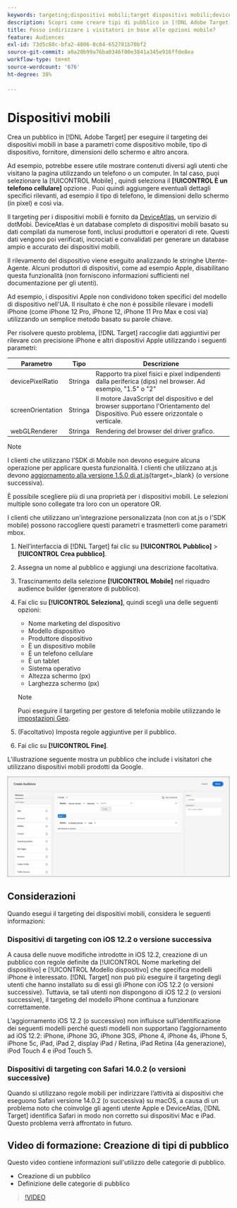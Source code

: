 ```yaml
---
keywords: targeting;dispositivi mobili;target dispositivi mobili;deviceatlas;iphone;modelli di iphone;device atlas;displaywidth;larghezza display;altezza display;tipo di dispositivo;displayheight;telefono;tablet;modello di dispositivo
description: Scopri come creare tipi di pubblico in [!DNL Adobe Target] per eseguire il targeting dei dispositivi mobili.
title: Posso indirizzare i visitatori in base alle opzioni mobile?
feature: Audiences
exl-id: 73d5c80c-bfa2-4806-8c04-652781b70bf2
source-git-commit: a0a20b99a76ba0346f00e3841a345e916ffde8ea
workflow-type: tm+mt
source-wordcount: '676'
ht-degree: 38%

---
```


# Dispositivi mobili

Crea un pubblico in [!DNL Adobe Target] per eseguire il targeting dei dispositivi mobili in base a parametri come dispositivo mobile, tipo di dispositivo, fornitore, dimensioni dello schermo e altro ancora.

Ad esempio, potrebbe essere utile mostrare contenuti diversi agli utenti che visitano la pagina utilizzando un telefono o un computer. In tal caso, puoi selezionare la [!UICONTROL Mobile] , quindi seleziona il **[!UICONTROL È un telefono cellulare]** opzione . Puoi quindi aggiungere eventuali dettagli specifici rilevanti, ad esempio il tipo di telefono, le dimensioni dello schermo (in pixel) e così via.

Il targeting per i dispositivi mobili è fornito da [DeviceAtlas](https://deviceatlas.com/device-data/user-agent-tester), un servizio di dotMobi. DeviceAtlas è un database completo di dispositivi mobili basato su dati compilati da numerose fonti, inclusi produttori e operatori di rete. Questi dati vengono poi verificati, incrociati e convalidati per generare un database ampio e accurato dei dispositivi mobili.

Il rilevamento del dispositivo viene eseguito analizzando le stringhe Utente-Agente. Alcuni produttori di dispositivi, come ad esempio Apple, disabilitano questa funzionalità (non forniscono informazioni sufficienti nel documentazione per gli utenti).

Ad esempio, i dispositivi Apple non condividono token specifici del modello di dispositivo nell&#39;UA. Il risultato è che non è possibile rilevare i modelli iPhone (come iPhone 12 Pro, iPhone 12, iPhone 11 Pro Max e così via) utilizzando un semplice metodo basato su parole chiave.

Per risolvere questo problema, [!DNL Target] raccoglie dati aggiuntivi per rilevare con precisione iPhone e altri dispositivi Apple utilizzando i seguenti parametri:

| Parametro | Tipo | Descrizione |
|--- |--- |--- |
| devicePixelRatio | Stringa | Rapporto tra pixel fisici e pixel indipendenti dalla periferica (dips) nel browser. Ad esempio, &quot;1.5&quot; o &quot;2&quot; |
| screenOrientation | Stringa | Il motore JavaScript del dispositivo e del browser supportano l&#39;Orientamento del Dispositivo. Può essere orizzontale o verticale. |
| webGLRenderer | Stringa | Rendering del browser del driver grafico. |

>[!NOTE]
>
>I clienti che utilizzano l’SDK di Mobile non devono eseguire alcuna operazione per applicare questa funzionalità. I clienti che utilizzano at.js devono [aggiornamento alla versione 1.5.0 di at.js](https://developer.adobe.com/target/implement/client-side/atjs/target-atjs-versions/){target=_blank} (o versione successiva).

È possibile scegliere più di una proprietà per i dispositivi mobili. Le selezioni multiple sono collegate tra loro con un operatore OR.

I clienti che utilizzano un&#39;integrazione personalizzata (non con at.js o l&#39;SDK mobile) possono raccogliere questi parametri e trasmetterli come parametri mbox.

1. Nell’interfaccia di [!DNL Target] fai clic su **[!UICONTROL Pubblico]** > **[!UICONTROL Crea pubblico]**.
1. Assegna un nome al pubblico e aggiungi una descrizione facoltativa.
1. Trascinamento della selezione **[!UICONTROL Mobile]** nel riquadro audience builder (generatore di pubblico).
1. Fai clic su **[!UICONTROL Seleziona]**, quindi scegli una delle seguenti opzioni:

   * Nome marketing del dispositivo
   * Modello dispositivo
   * Produttore dispositivo
   * È un dispositivo mobile
   * È un telefono cellulare
   * È un tablet
   * Sistema operativo
   * Altezza schermo (px)
   * Larghezza schermo (px)

   >[!NOTE]
   >
   >Puoi eseguire il targeting per gestore di telefonia mobile utilizzando le [impostazioni Geo](/help/main/c-target/c-audiences/c-target-rules/geo.md#concept_5B4D99DE685348FB877929EE0F942670).

1. (Facoltativo) Imposta regole aggiuntive per il pubblico.
1. Fai clic su **[!UICONTROL Fine]**.

L’illustrazione seguente mostra un pubblico che include i visitatori che utilizzano dispositivi mobili prodotti da Google.

![Targeting di dispositivi mobili](assets/target_mobile.png)

## Considerazioni

Quando esegui il targeting dei dispositivi mobili, considera le seguenti informazioni:

### Dispositivi di targeting con iOS 12.2 o versione successiva

A causa delle nuove modifiche introdotte in iOS 12.2, creazione di un pubblico con regole definite da [!UICONTROL Nome marketing del dispositivo] e [!UICONTROL Modello dispositivo] che specifica modelli iPhone è interessato. [!DNL Target] non può più eseguire il targeting degli utenti che hanno installato su di essi gli iPhone con iOS 12.2 (o versioni successive). Tuttavia, se tali utenti non dispongono di iOS 12.2 (o versioni successive), il targeting del modello iPhone continua a funzionare correttamente.

L’aggiornamento iOS 12.2 (o successivo) non influisce sull’identificazione dei seguenti modelli perché questi modelli non supportano l’aggiornamento ad iOS 12.2: iPhone, iPhone 3G, iPhone 3GS, iPhone 4, iPhone 4s, iPhone 5, iPhone 5c, iPad, iPad 2, display iPad / Retina, iPad Retina (4a generazione), iPod Touch 4 e iPod Touch 5.

### Dispositivi di targeting con Safari 14.0.2 (o versioni successive)

Quando si utilizzano regole mobili per indirizzare l’attività ai dispositivi che eseguono Safari versione 14.0.2 (o successiva) su macOS, a causa di un problema noto che coinvolge gli agenti utente Apple e DeviceAtlas, [!DNL Target] identifica Safari in modo non corretto sui dispositivi Mac e iPad. Questo problema verrà affrontato in futuro.

## Video di formazione: Creazione di tipi di pubblico

Questo video contiene informazioni sull&#39;utilizzo delle categorie di pubblico.

* Creazione di un pubblico
* Definizione delle categorie di pubblico

>[!VIDEO](https://video.tv.adobe.com/v/17392)
